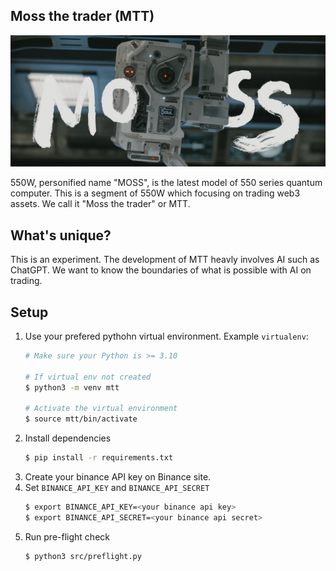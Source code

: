 ## Moss the trader (MTT)
![Moss](moss.jpg)

550W, personified name "MOSS", is the latest model of 550 series quantum computer. This is a segment of 550W which focusing on trading web3 assets. We call it "Moss the trader" or MTT.

## What's unique?
This is an experiment. The development of MTT heavly involves AI such as ChatGPT. We want to know the boundaries of what is possible with AI on trading.

## Setup
1. Use your prefered pythohn virtual environment. Example `virtualenv`:
    ```bash
    # Make sure your Python is >= 3.10
    
    # If virtual env not created
    $ python3 -m venv mtt

    # Activate the virtual environment
    $ source mtt/bin/activate
    ```
2. Install dependencies
    ```bash
    $ pip install -r requirements.txt
    ```
3. Create your binance API key on Binance site.
4. Set `BINANCE_API_KEY` and `BINANCE_API_SECRET`
    ```bash
    $ export BINANCE_API_KEY=<your binance api key>
    $ export BINANCE_API_SECRET=<your binance api secret>
    ```
5. Run pre-flight check
    ```bash
    $ python3 src/preflight.py
    ```